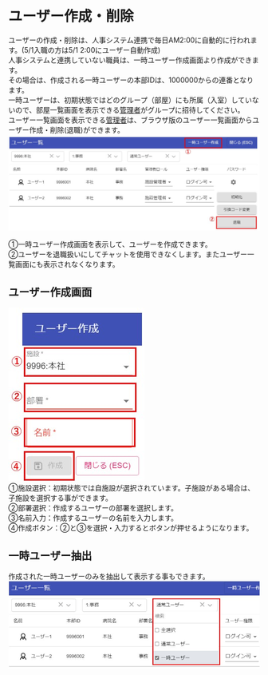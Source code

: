 # ユーザー作成・削除

ユーザーの作成・削除は、人事システム連携で毎日AM2:00に自動的に行われます。(5/1入職の方は5/1 2:00にユーザー自動作成)  
人事システムと連携していない職員は、一時ユーザー作成画面より作成ができます。  
その場合は、作成される一時ユーザーの本部IDは、1000000からの連番となります。  
一時ユーザーは、初期状態ではどのグループ（部屋）にも所属（入室）していないので、部屋一覧画面を表示できる[管理者](admin.md)がグループに招待してください。  
ユーザー一覧画面を表示できる[管理者](admin.md)は、ブラウザ版のユーザー一覧画面からユーザー作成・削除(退職)ができます。  
![Screenshot](img/user1.jpg)  

①一時ユーザー作成画面を表示して、ユーザーを作成できます。  
②ユーザーを退職扱いにしてチャットを使用できなくします。またユーザー一覧画面にも表示されなくなります。  

## ユーザー作成画面
![Screenshot](img/user2.jpg)  
①施設選択：初期状態では自施設が選択されています。子施設がある場合は、子施設を選択する事ができます。  
②部署選択：作成するユーザーの部署を選択します。  
③名前入力：作成するユーザーの名前を入力します。  
④作成ボタン：②と③を選択・入力するとボタンが押せるようになります。  

## 一時ユーザー抽出
作成された一時ユーザーのみを抽出して表示する事もできます。  
![Screenshot](img/user3.jpg)  
